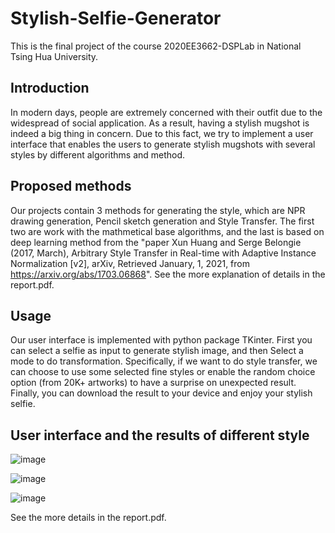 # Stylish-Selfie-Generator

This is the final project of the course 2020EE3662-DSPLab in National Tsing Hua University.


## Introduction

In modern days, people are extremely concerned with their outfit due to the widespread of social application. As a result, having a stylish mugshot is indeed a big thing in concern. Due to this fact, we try to implement a user interface that enables the users to generate stylish mugshots with several styles by different algorithms and method.



## Proposed methods
Our projects contain 3 methods for generating the style, which are NPR drawing generation, Pencil sketch generation and Style Transfer.
The first two are work with the mathmetical base algorithms, and the last is based on deep learning method from the "paper Xun Huang and Serge Belongie (2017, March), Arbitrary Style Transfer in Real-time with Adaptive Instance Normalization [v2], arXiv, Retrieved January, 1, 2021, from https://arxiv.org/abs/1703.06868".
See the more explanation of details in the report.pdf.



## Usage
Our user interface is implemented with python package TKinter. First you can select a selfie as input to generate stylish image, and then Select a mode to do transformation. Specifically, if we want to do style transfer, we can choose to use some selected fine styles or enable the random choice option (from 20K+ artworks) to have a surprise on unexpected result. Finally, you can download the result to your device and enjoy your stylish selfie.



## User interface and the results of different style


![image](https://github.com/mgodto/Stylish-Selfie-Generator/assets/63898162/ff081068-d5e8-4990-ae27-a9e56295b6a9)


![image](https://github.com/mgodto/Stylish-Selfie-Generator/assets/63898162/816134dc-8f6d-44fc-b0ec-5b534cd244ba)


![image](https://github.com/mgodto/Stylish-Selfie-Generator/assets/63898162/591e6168-b950-4507-9e9f-452170f072db)

See the more details in the report.pdf.


